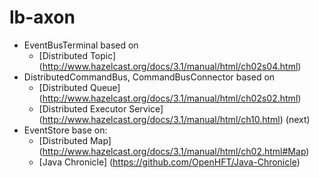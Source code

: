 lb-axon
=======

- EventBusTerminal based on
    - [Distributed Topic] (http://www.hazelcast.org/docs/3.1/manual/html/ch02s04.html)
- DistributedCommandBus, CommandBusConnector based on
    - [Distributed Queue] (http://www.hazelcast.org/docs/3.1/manual/html/ch02s02.html)
    - [Distributed Executor Service] (http://www.hazelcast.org/docs/3.1/manual/html/ch10.html) (next)
- EventStore base on:
    - [Distributed Map] (http://www.hazelcast.org/docs/3.1/manual/html/ch02.html#Map)
    - [Java Chronicle] (https://github.com/OpenHFT/Java-Chronicle)
